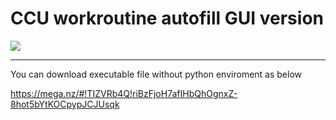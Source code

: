 # CCU workroutine autofill GUI version 

![](https://i.imgur.com/VV4sTCY.png)

**********

You can download executable file without python enviroment as below

<https://mega.nz/#!TIZVRb4Q!riBzFjoH7afIHbQhOgnxZ-8hot5bYtKOCpypJCJUsqk> 
